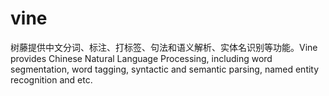 # vine
树藤提供中文分词、标注、打标签、句法和语义解析、实体名识别等功能。Vine provides Chinese Natural Language Processing, including word segmentation, word tagging, syntactic and semantic parsing, named entity recognition and etc.
